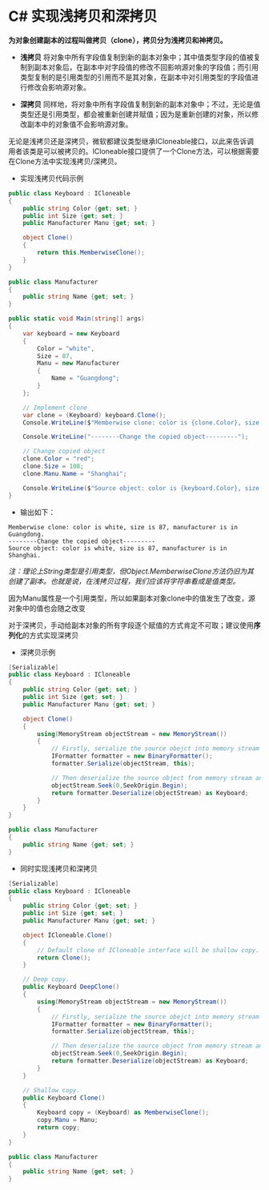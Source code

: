 # C# 实现浅拷贝和深拷贝
**为对象创建副本的过程叫做拷贝（clone），拷贝分为浅拷贝和神拷贝。**

* **浅拷贝** 将对象中所有字段值复制到新的副本对象中；其中值类型字段的值被复制到副本对象后，在副本中对字段值的修改不回影响源对象的字段值；而引用类型复制的是引用类型的引用而不是其对象，在副本中对引用类型的字段值进行修改会影响源对象。

* **深拷贝** 同样地，将对象中所有字段值复制到新的副本对象中；不过，无论是值类型还是引用类型，都会被重新创建并赋值；因为是重新创建的对象，所以修改副本中的对象值不会影响源对象。

无论是浅拷贝还是深拷贝，微软都建议类型继承ICloneable接口，以此来告诉调用者该类是可以被拷贝的。ICloneable接口提供了一个Clone方法，可以根据需要在Clone方法中实现浅拷贝/深拷贝。

* 实现浅拷贝代码示例
```C#
public class Keyboard : ICloneable
{
    public string Color {get; set; }
    public int Size {get; set; }
    public Manufacturer Manu {get; set; }

    object Clone()
    {
        return this.MemberwiseClone();
    }
}

public class Manufacturer
{
    public string Name {get; set; }
}

public static void Main(string[] args)
{
    var keyboard = new Keyboard
    {
        Color = "white",
        Size = 87,
        Manu = new Manufacturer
        {
            Name = "Guangdong";
        }
    };

    // Implement clone
    var clone = (Keyboard) keyboard.Clone();
    Console.WriteLine($"Memberwise clone: color is {clone.Color}, size is {clone.Size}, manufacturer is in {clone.Manu}.")

    Console.WriteLine("--------Change the copied object---------");

    // Change copied object
    clone.Color = "red";
    clone.Size = 108;
    clone.Manu.Name = "Shanghai";

    Console.WriteLine($"Source object: color is {keyboard.Color}, size is {keyboard.Size}, manufacturer is in {keyboard.Manu}.")
}
```
* 输出如下：
```
Memberwise clone: color is white, size is 87, manufacturer is in Guangdong.
--------Change the copied object---------
Source object: color is white, size is 87, manufacturer is in Shanghai.
```

*注：理论上String类型是引用类型，但Object.MemberwiseClone方法仍旧为其创建了副本。也就是说，在浅拷贝过程，我们应该将字符串看成是值类型。*

因为Manu属性是一个引用类型，所以如果副本对象clone中的值发生了改变，源对象中的值也会随之改变 

对于深拷贝，手动给副本对象的所有字段逐个赋值的方式肯定不可取；建议使用**序列化**的方式实现深拷贝
* 深拷贝示例

```C#
[Serializable]
public class Keyboard : ICloneable
{
    public string Color {get; set; }
    public int Size {get; set; }
    public Manufacturer Manu {get; set; }

    object Clone()
    {
        using(MemoryStream objectStream = new MemoryStream())
        {
            // Firstly, serialize the source obejct into memory stream via birany formatter.
            IFormatter formatter = new BinaryFormatter();
            formatter.Serialize(objectStream, this);

            // Then deserialize the source object from memory stream and convert into copy object.
            objectStream.Seek(0,SeekOrigin.Begin);
            return formatter.Deserialize(objectStream) as Keyboard;
        }
    }
}

public class Manufacturer
{
    public string Name {get; set; }
}
```

* 同时实现浅拷贝和深拷贝
```C#
[Serializable]
public class Keyboard : ICloneable
{
    public string Color {get; set; }
    public int Size {get; set; }
    public Manufacturer Manu {get; set; }

    object ICloneable.Clone()
    {
        // Default clone of ICloneable interface will be shallow copy.
        return Clone();
    }

    // Deep copy.
    public Keyboard DeepClone()
    {
        using(MemoryStream objectStream = new MemoryStream())
        {
            // Firstly, serialize the source obejct into memory stream via birany formatter.
            IFormatter formatter = new BinaryFormatter();
            formatter.Serialize(objectStream, this);

            // Then deserialize the source object from memory stream and convert into copy object.
            objectStream.Seek(0,SeekOrigin.Begin);
            return formatter.Deserialize(objectStream) as Keyboard;
        }
    }

    // Shallow copy.
    public Keyboard Clone()
    {
        Keyboard copy = (Keyboard) as MemberwiseClone();
        copy.Manu = Manu;
        return copy;
    }
}

public class Manufacturer
{
    public string Name {get; set; }
}

```